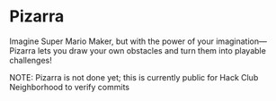 # Pizarra
Imagine Super Mario Maker, but with the power of your imagination—Pizarra lets you draw your own obstacles and turn them into playable challenges!

NOTE: Pizarra is not done yet; this is currently public for Hack Club Neighborhood to verify commits
